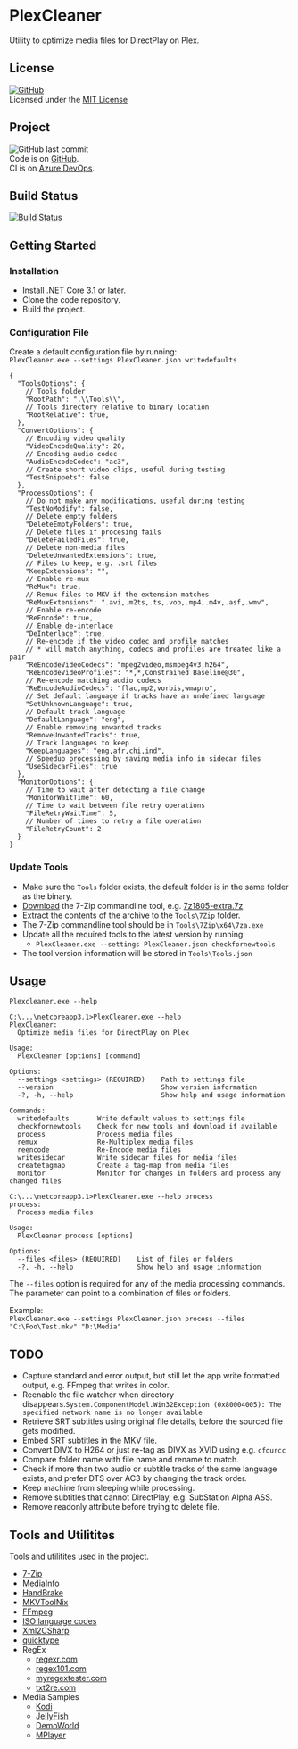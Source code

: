 # PlexCleaner

Utility to optimize media files for DirectPlay on Plex.

## License

[![GitHub](https://img.shields.io/github/license/ptr727/plexcleaner)](./LICENSE)  
Licensed under the [MIT License](./LICENSE)

## Project

![GitHub last commit](https://img.shields.io/github/last-commit/ptr727/plexcleaner?logo=github)  
Code is on [GitHub](https://github.com/ptr727/PlexCleaner).  
CI is on [Azure DevOps](https://dev.azure.com/pieterv/PlexCleaner).

## Build Status

[![Build Status](https://dev.azure.com/pieterv/Utilities/_apis/build/status/Utilities-YAML-CI?branchName=master)](https://dev.azure.com/pieterv/PlexCleaner/_build/latest?definitionId=29&branchName=master)

## Getting Started

### Installation

- Install .NET Core 3.1 or later.
- Clone the code repository.
- Build the project.

### Configuration File

Create a default configuration file by running:  
`PlexCleaner.exe --settings PlexCleaner.json writedefaults`

```jsonc
{
  "ToolsOptions": {
    // Tools folder
    "RootPath": ".\\Tools\\",
    // Tools directory relative to binary location
    "RootRelative": true,
  },
  "ConvertOptions": {
    // Encoding video quality
    "VideoEncodeQuality": 20,
    // Encoding audio codec
    "AudioEncodeCodec": "ac3",
    // Create short video clips, useful during testing
    "TestSnippets": false
  },
  "ProcessOptions": {
    // Do not make any modifications, useful during testing
    "TestNoModify": false,
    // Delete empty folders
    "DeleteEmptyFolders": true,
    // Delete files if procesing fails
    "DeleteFailedFiles": true,
    // Delete non-media files
    "DeleteUnwantedExtensions": true,
    // Files to keep, e.g. .srt files
    "KeepExtensions": "",
    // Enable re-mux
    "ReMux": true,
    // Remux files to MKV if the extension matches
    "ReMuxExtensions": ".avi,.m2ts,.ts,.vob,.mp4,.m4v,.asf,.wmv",
    // Enable re-encode
    "ReEncode": true,
    // Enable de-interlace
    "DeInterlace": true,
    // Re-encode if the video codec and profile matches
    // * will match anything, codecs and profiles are treated like a pair
    "ReEncodeVideoCodecs": "mpeg2video,msmpeg4v3,h264",
    "ReEncodeVideoProfiles": "*,*,Constrained Baseline@30",
    // Re-encode matching audio codecs
    "ReEncodeAudioCodecs": "flac,mp2,vorbis,wmapro",
    // Set default language if tracks have an undefined language
    "SetUnknownLanguage": true,
    // Default track language
    "DefaultLanguage": "eng",
    // Enable removing unwanted tracks
    "RemoveUnwantedTracks": true,
    // Track languages to keep
    "KeepLanguages": "eng,afr,chi,ind",
    // Speedup processing by saving media info in sidecar files
    "UseSidecarFiles": true
  },
  "MonitorOptions": {
    // Time to wait after detecting a file change
    "MonitorWaitTime": 60,
    // Time to wait between file retry operations
    "FileRetryWaitTime": 5,
    // Number of times to retry a file operation
    "FileRetryCount": 2
  }
}
```

### Update Tools

- Make sure the `Tools` folder exists, the default folder is in the same folder as the binary.
- [Download](https://www.7-zip.org/download.html) the 7-Zip commandline tool, e.g. [7z1805-extra.7z](https://www.7-zip.org/a/7z1805-extra.7z)
- Extract the contents of the archive to the `Tools\7Zip` folder.
- The 7-Zip commandline tool should be in `Tools\7Zip\x64\7za.exe`
- Update all the required tools to the latest version by running:
  - `PlexCleaner.exe --settings PlexCleaner.json checkfornewtools`
- The tool version information will be stored in `Tools\Tools.json`

## Usage

`Plexcleaner.exe --help`

```console
C:\...\netcoreapp3.1>PlexCleaner.exe --help
PlexCleaner:
  Optimize media files for DirectPlay on Plex

Usage:
  PlexCleaner [options] [command]

Options:
  --settings <settings> (REQUIRED)    Path to settings file
  --version                           Show version information
  -?, -h, --help                      Show help and usage information

Commands:
  writedefaults       Write default values to settings file
  checkfornewtools    Check for new tools and download if available
  process             Process media files
  remux               Re-Multiplex media files
  reencode            Re-Encode media files
  writesidecar        Write sidecar files for media files
  createtagmap        Create a tag-map from media files
  monitor             Monitor for changes in folders and process any changed files
```

```console
C:\...\netcoreapp3.1>PlexCleaner.exe --help process
process:
  Process media files

Usage:
  PlexCleaner process [options]

Options:
  --files <files> (REQUIRED)    List of files or folders
  -?, -h, --help                Show help and usage information
```

The `--files` option is required for any of the media processing commands. The parameter can point to a combination of files or folders.

Example:  
`PlexCleaner.exe --settings PlexCleaner.json process --files "C:\Foo\Test.mkv" "D:\Media"`

## TODO

- Capture standard and error output, but still let the app write formatted output, e.g. FFmpeg that writes in color.
- Reenable the file watcher when directory disappears.`System.ComponentModel.Win32Exception (0x80004005): The specified network name is no longer available`
- Retrieve SRT subtitles using original file details, before the sourced file gets modified.
- Embed SRT subtitles in the MKV file.
- Convert DIVX to H264 or just re-tag as DIVX as XVID using e.g. `cfourcc`
- Compare folder name with file name and rename to match.
- Check if more than two audio or subtitle tracks of the same language exists, and prefer DTS over AC3 by changing the track order.
- Keep machine from sleeping while processing.
- Remove subtitles that cannot DirectPlay, e.g. SubStation Alpha ASS.
- Remove readonly attribute before trying to delete file.

## Tools and Utilitites

Tools and utilitites used in the project.

- [7-Zip](https://www.7-zip.org/)
- [MediaInfo](https://mediaarea.net/en-us/MediaInfo/)
- [HandBrake](https://handbrake.fr/)
- [MKVToolNix](https://mkvtoolnix.download/)
- [FFmpeg](https://www.ffmpeg.org/)
- [ISO language codes](http://www-01.sil.org/iso639-3/download.asp)
- [Xml2CSharp](http://xmltocsharp.azurewebsites.net/)
- [quicktype](https://quicktype.io/)
- RegEx
  - [regexr.com](https://regexr.com/)
  - [regex101.com](https://regex101.com/)
  - [myregextester.com](https://www.myregextester.com/)
  - [txt2re.com](http://www.txt2re.com)
- Media Samples
  - [Kodi](https://kodi.wiki/view/Samples)
  - [JellyFish](http://jell.yfish.us/)
  - [DemoWorld](https://www.demo-world.eu/2d-demo-trailers-hd/)
  - [MPlayer](https://samples.mplayerhq.hu/)

